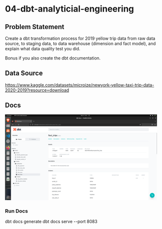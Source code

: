 # 04-dbt-analyticial-engineering

## Problem Statement
Create a dbt transformation process for 2019 yellow trip data from raw data source, to staging data, to
data warehouse (dimension and fact model), and explain what data quality test you did.

Bonus if you also create the dbt documentation.

## Data Source
https://www.kaggle.com/datasets/microize/newyork-yellow-taxi-trip-data-2020-2019?resource=download

## Docs
![](docs/dbt_docs.png)

### Run Docs
dbt docs generate
dbt docs serve --port 8083
